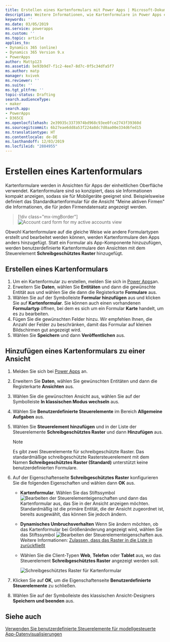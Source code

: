 ```yaml
---
title: Erstellen eines Kartenformulars mit Power Apps | Microsoft-Dokumentation
description: Weitere Informationen, wie Kartenformulare in Power Apps erstellt und verwendet werden
keywords: ''
ms.date: 03/05/2019
ms.service: powerapps
ms.custom: ''
ms.topic: article
applies_to:
- Dynamics 365 (online)
- Dynamics 365 Version 9.x
- PowerApps
author: Mattp123
ms.assetid: be93b9d7-f1c2-4ee7-8d7c-0f5c34dfa5f7
ms.author: matp
manager: kvivek
ms.reviewer: ''
ms.suite: ''
ms.tgt_pltfrm: ''
topic-status: Drafting
search.audienceType:
- maker
search.app:
- PowerApps
- D365CE
ms.openlocfilehash: 2e39935c3373974bd968c93ee0fce2743f39360d
ms.sourcegitcommit: 6b27eae6dd8a53f224a8dc7d0aa00e334d6fed15
ms.translationtype: HT
ms.contentlocale: de-DE
ms.lasthandoff: 12/03/2019
ms.locfileid: "2884955"
---
```

# <a name="create-a-card-form"></a>Erstellen eines Kartenformulars
Kartenformulare werden in Ansichten für Apps der einheitlichen Oberfläche verwendet. Kartenformulare sind so konzipiert, dass sie Informationen kompakt anzeigen, sodass sie für Mobilgeräte geeignet sind. Beispielsweise definiert das Standardkartenformular für die Ansicht "Meine aktiven Firmen" die Informationen, die für jeden Firmendatensatz angezeigt werden. 

> [!div class="mx-imgBorder"] 
> ![](media/account-cardform-for-myactiveaccounts-view.png "Account card form for my active accounts view")

Obwohl Kartenformulare auf die gleiche Weise wie andere Formulartypen erstellt und bearbeitet werden können, werden Kartenformulare den Apps anders hinzugefügt. Statt ein Formular als App-Komponente hinzuzufügen, werden benutzerdefinierte Kartenformulare den Ansichten mit dem Steuerelement **Schreibgeschütztes Raster** hinzugefügt. 

## <a name="create-a-card-form"></a>Erstellen eines Kartenformulars
1. Um ein Kartenformular zu erstellen, melden Sie sich in [Power Apps](https://make.powerapps.com/?utm_source=padocs&utm_medium=linkinadoc&utm_campaign=referralsfromdoc)an. 
2. Erweitern Sie **Daten**, wählen Sie **Entitäten** und dann die gewünschte Entität aus und wählen Sie die dann die Registerkarte **Formulare** aus.
3. Wählen Sie auf der Symbolleiste **Formular hinzufügen** aus und klicken Sie auf **Kartenformular**. Sie können auch einen vorhandenen **Formulartyp** öffnen, bei dem es sich um ein Formular **Karte** handelt, um es zu bearbeiten.
4. Fügen Sie die gewünschten Felder hinzu. Wir empfehlen Ihnen, die Anzahl der Felder zu beschränken, damit das Formular auf kleinen Bildschirmen gut angezeigt wird. 
5. Wählen Sie **Speichern** und dann **Veröffentlichen** aus. 

## <a name="add-a-card-form-to-a-view"></a>Hinzufügen eines Kartenformulars zu einer Ansicht 
1. Melden Sie sich bei [Power Apps](https://make.powerapps.com/?utm_source=padocs&utm_medium=linkinadoc&utm_campaign=referralsfromdoc) an.
2. Erweitern Sie **Daten**, wählen Sie gewünschten Entitäten und dann die Registerkarte **Ansichten** aus.
3. Wählen Sie die gewünschten Ansicht aus, wählen Sie auf der Symbolleiste **In klassischen Modus wechseln** aus.
4. Wählen Sie **Benutzerdefinierte Steuerelemente** im Bereich **Allgemeine Aufgaben** aus.
5. Wählen Sie **Steuerelement hinzufügen** und in der Liste der Steuerelemente **Schreibgeschütztes Raster** und dann **Hinzufügen** aus.

   > [!NOTE]
   > Es gibt zwei Steuerelemente für schreibgeschützte Raster. Das standardmäßige schreibgeschützte Rastersteuerelement mit dem Namen **Schreibgeschütztes Raster (Standard)** unterstützt keine benutzerdefinierten Formulare. 

6. Auf der Eigenschaftenseite **Schreibgeschütztes Raster** konfigurieren Sie die folgenden Eigenschaften und wählen dann **OK** aus. 
   - **Kartenformular**. Wählen Sie das Stiftssymbol ![Bearbeiten der Steuerelementeigenschaften](media/ccf-pencil-icon.png) und dann das Kartenformular aus, das Sie in der Ansicht anzeigen möchten. Standardmäßig ist die primäre Entität, die der Ansicht zugeordnet ist, bereits ausgewählt, das können Sie jedoch ändern. 
   - **Dynamisches Umbruchsverhalten** Wenn Sie ändern möchten, ob das Kartenformular bei Größenänderung angezeigt wird, wählen Sie das Stiftssymbol ![Bearbeiten der Steuerelementeigenschaften](media/ccf-pencil-icon.png) aus. Weitere Informationen: [Zulassen, dass das Raster in die Liste in zurückfließt](specify-properties-for-unified-interface-apps.md#allow-grid-to-reflow-into-list)  
   - Wählen Sie die Client-Typen **Web**, **Telefon** oder **Tablet** aus, wo das Steuerelement **Schreibgeschütztes Raster** angezeigt werden soll.

     ![Schreibgeschütztes Raster für Kartenformular](media/read-only-grid-for-cardform.png)

7. Klicken Sie auf **OK**, um die Eigenschaftenseite **Benutzerdefinierte Steuerelemente** zu schließen. 
8. Wählen Sie auf der Symbolleiste des klassischen Ansicht-Designers **Speichern und beenden** aus. 

## <a name="see-also"></a>Siehe auch
[Verwenden Sie benutzerdefinierte Steuerelemente für modellgesteuerte App-Datenvisualisierungen](use-custom-controls-data-visualizations.md)



